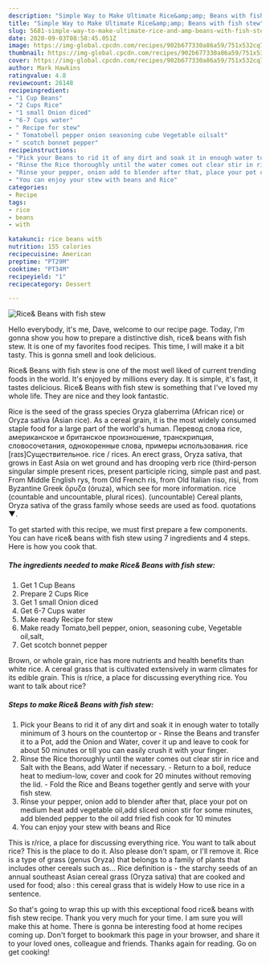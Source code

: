 ```yaml
---
description: "Simple Way to Make Ultimate Rice&amp;amp; Beans with fish stew"
title: "Simple Way to Make Ultimate Rice&amp;amp; Beans with fish stew"
slug: 5681-simple-way-to-make-ultimate-rice-and-amp-beans-with-fish-stew
date: 2020-09-03T08:58:45.051Z
image: https://img-global.cpcdn.com/recipes/902b677330a86a59/751x532cq70/rice-beans-with-fish-stew-recipe-main-photo.jpg
thumbnail: https://img-global.cpcdn.com/recipes/902b677330a86a59/751x532cq70/rice-beans-with-fish-stew-recipe-main-photo.jpg
cover: https://img-global.cpcdn.com/recipes/902b677330a86a59/751x532cq70/rice-beans-with-fish-stew-recipe-main-photo.jpg
author: Mark Hawkins
ratingvalue: 4.8
reviewcount: 26148
recipeingredient:
- "1 Cup Beans"
- "2 Cups Rice"
- "1 small Onion diced"
- "6-7 Cups water"
- " Recipe for stew"
- " Tomatobell pepper onion seasoning cube Vegetable oilsalt"
- " scotch bonnet pepper"
recipeinstructions:
- "Pick your Beans to rid it of any dirt and soak it in enough water to totally minimum of 3 hours on the countertop or  Rinse the Beans and transfer it to a Pot, add the Onion and Water, cover it up and leave to cook for about 50 minutes or till you can easily crush it with your finger."
- "Rinse the Rice thoroughly until the water comes out clear stir in rice and Salt with the Beans, add Water if necessary. Return to a boil, reduce heat to medium-low, cover and cook for 20 minutes without removing the lid. Fold the Rice and Beans together gently and serve with your fish stew."
- "Rinse your pepper, onion add to blender after that, place your pot on medium heat add vegetable oil,add sliced onion stir for some minutes, add blended pepper to the oil add fried fish cook for 10 minutes"
- "You can enjoy your stew with beans and Rice"
categories:
- Recipe
tags:
- rice
- beans
- with

katakunci: rice beans with 
nutrition: 155 calories
recipecuisine: American
preptime: "PT29M"
cooktime: "PT34M"
recipeyield: "1"
recipecategory: Dessert

---
```



![Rice&amp; Beans with fish stew](https://img-global.cpcdn.com/recipes/902b677330a86a59/751x532cq70/rice-beans-with-fish-stew-recipe-main-photo.jpg)

Hello everybody, it's me, Dave, welcome to our recipe page. Today, I'm gonna show you how to prepare a distinctive dish, rice&amp; beans with fish stew. It is one of my favorites food recipes. This time, I will make it a bit tasty. This is gonna smell and look delicious.

Rice&amp; Beans with fish stew is one of the most well liked of current trending foods in the world. It's enjoyed by millions every day. It is simple, it's fast, it tastes delicious. Rice&amp; Beans with fish stew is something that I've loved my whole life. They are nice and they look fantastic.

Rice is the seed of the grass species Oryza glaberrima (African rice) or Oryza sativa (Asian rice). As a cereal grain, it is the most widely consumed staple food for a large part of the world&#39;s human. Перевод слова rice, американское и британское произношение, транскрипция, словосочетания, однокоренные слова, примеры использования. rice [raɪs]Существительное. rice / rices. An erect grass, Oryza sativa, that grows in East Asia on wet ground and has drooping verb rice (third-person singular simple present rices, present participle ricing, simple past and past. From Middle English rys, from Old French ris, from Old Italian riso, risi, from Byzantine Greek ὄρυζα (óruza), which see for more information. rice (countable and uncountable, plural rices). (uncountable) Cereal plants, Oryza sativa of the grass family whose seeds are used as food. quotations ▼.


To get started with this recipe, we must first prepare a few components. You can have rice&amp; beans with fish stew using 7 ingredients and 4 steps. Here is how you cook that.

<!--inarticleads1-->

##### The ingredients needed to make Rice&amp; Beans with fish stew:

1. Get 1 Cup Beans
1. Prepare 2 Cups Rice
1. Get 1 small Onion diced
1. Get 6-7 Cups water
1. Make ready  Recipe for stew
1. Make ready  Tomato,bell pepper, onion, seasoning cube, Vegetable oil,salt,
1. Get  scotch bonnet pepper


Brown, or whole grain, rice has more nutrients and health benefits than white rice. A cereal grass that is cultivated extensively in warm climates for its edible grain. This is r/rice, a place for discussing everything rice. You want to talk about rice? 

<!--inarticleads2-->

##### Steps to make Rice&amp; Beans with fish stew:

1. Pick your Beans to rid it of any dirt and soak it in enough water to totally minimum of 3 hours on the countertop or  - Rinse the Beans and transfer it to a Pot, add the Onion and Water, cover it up and leave to cook for about 50 minutes or till you can easily crush it with your finger.
1. Rinse the Rice thoroughly until the water comes out clear stir in rice and Salt with the Beans, add Water if necessary. - Return to a boil, reduce heat to medium-low, cover and cook for 20 minutes without removing the lid. - Fold the Rice and Beans together gently and serve with your fish stew.
1. Rinse your pepper, onion add to blender after that, place your pot on medium heat add vegetable oil,add sliced onion stir for some minutes, add blended pepper to the oil add fried fish cook for 10 minutes
1. You can enjoy your stew with beans and Rice


This is r/rice, a place for discussing everything rice. You want to talk about rice? This is the place to do it. Also please don&#39;t spam, or I&#39;ll remove it. Rice is a type of grass (genus Oryza) that belongs to a family of plants that includes other cereals such as… Rice definition is - the starchy seeds of an annual southeast Asian cereal grass (Oryza sativa) that are cooked and used for food; also : this cereal grass that is widely How to use rice in a sentence. 

So that's going to wrap this up with this exceptional food rice&amp; beans with fish stew recipe. Thank you very much for your time. I am sure you will make this at home. There is gonna be interesting food at home recipes coming up. Don't forget to bookmark this page in your browser, and share it to your loved ones, colleague and friends. Thanks again for reading. Go on get cooking!
